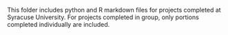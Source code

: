 This folder includes python and R markdown files for projects completed at Syracuse University. For projects completed in group, only portions completed individually are included.
